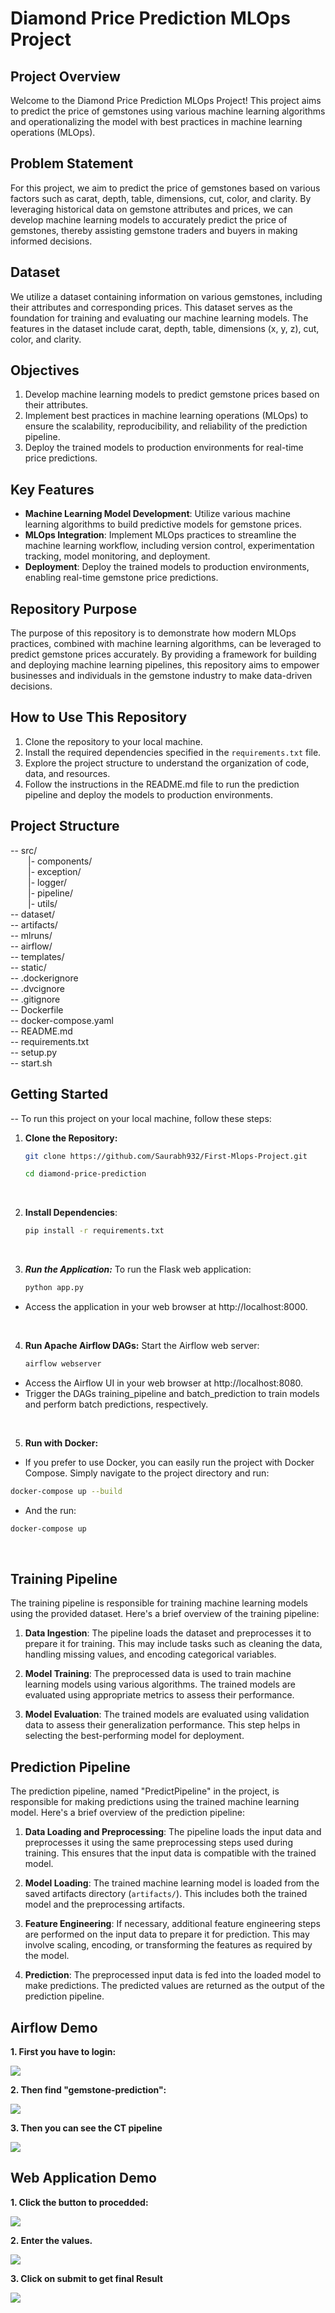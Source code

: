 # Diamond Price Prediction MLOps Project

## Project Overview

Welcome to the Diamond Price Prediction MLOps Project! This project aims to predict the price of gemstones using various machine learning algorithms and operationalizing the model with best practices in machine learning operations (MLOps).


## Problem Statement

For this project, we aim to predict the price of gemstones based on various factors such as carat, depth, table, dimensions, cut, color, and clarity. By leveraging historical data on gemstone attributes and prices, we can develop machine learning models to accurately predict the price of gemstones, thereby assisting gemstone traders and buyers in making informed decisions.

## Dataset

We utilize a dataset containing information on various gemstones, including their attributes and corresponding prices. This dataset serves as the foundation for training and evaluating our machine learning models. The features in the dataset include carat, depth, table, dimensions (x, y, z), cut, color, and clarity.

## Objectives

1. Develop machine learning models to predict gemstone prices based on their attributes.
2. Implement best practices in machine learning operations (MLOps) to ensure the scalability, reproducibility, and reliability of the prediction pipeline.
3. Deploy the trained models to production environments for real-time price predictions.

## Key Features

- **Machine Learning Model Development**: Utilize various machine learning algorithms to build predictive models for gemstone prices.
- **MLOps Integration**: Implement MLOps practices to streamline the machine learning workflow, including version control, experimentation tracking, model monitoring, and deployment.
- **Deployment**: Deploy the trained models to production environments, enabling real-time gemstone price predictions.

## Repository Purpose

The purpose of this repository is to demonstrate how modern MLOps practices, combined with machine learning algorithms, can be leveraged to predict gemstone prices accurately. By providing a framework for building and deploying machine learning pipelines, this repository aims to empower businesses and individuals in the gemstone industry to make data-driven decisions.

## How to Use This Repository

1. Clone the repository to your local machine.
2. Install the required dependencies specified in the `requirements.txt` file.
3. Explore the project structure to understand the organization of code, data, and resources.
4. Follow the instructions in the README.md file to run the prediction pipeline and deploy the models to production environments.

## Project Structure

-- src/  
  &emsp;&emsp;|- components/    
  &emsp;&emsp;|- exception/     
  &emsp;&emsp;|- logger/    
  &emsp;&emsp;|- pipeline/  
  &emsp;&emsp;|- utils/   
-- dataset/   
-- artifacts/  
-- mlruns/   
-- airflow/   
-- templates/  
-- static/   
-- .dockerignore  
-- .dvcignore  
-- .gitignore  
-- Dockerfile  
-- docker-compose.yaml  
-- README.md  
-- requirements.txt  
-- setup.py  
-- start.sh

      
## Getting Started

-- To run this project on your local machine, follow these steps:

1. **Clone the Repository:**
   ```bash
   git clone https://github.com/Saurabh932/First-Mlops-Project.git
    ```
    ```bash
   cd diamond-price-prediction
   ```
    <br>

2. **Install Dependencies**:
    ```bash
    pip install -r requirements.txt
    ```
    
    <br>
3. ***Run the Application:***
    To run the Flask web application:
    ```bash
    python app.py
    ```
* Access the application in your web browser at http://localhost:8000.

<br>

4. **Run Apache Airflow DAGs:**
    Start the Airflow web server:
    ```bash
    airflow webserver
    ```
* Access the Airflow UI in your web browser at http://localhost:8080.
* Trigger the DAGs training_pipeline and batch_prediction to train models and perform batch predictions, respectively.

<br>

5. **Run with Docker:**
* If you prefer to use Docker, you can easily run the project with Docker Compose. Simply navigate to the project directory and run:
```bash
docker-compose up --build
```
* And the run:
```bash
docker-compose up
```
<br>

## Training Pipeline


The training pipeline is responsible for training machine learning models using the provided dataset. Here's a brief overview of the training pipeline:

1. **Data Ingestion**: The pipeline loads the dataset and preprocesses it to prepare it for training. This may include tasks such as cleaning the data, handling missing values, and encoding categorical variables.

2. **Model Training**: The preprocessed data is used to train machine learning models using various algorithms. The trained models are evaluated using appropriate metrics to assess their performance.

3. **Model Evaluation**: The trained models are evaluated using validation data to assess their generalization performance. This step helps in selecting the best-performing model for deployment.

## Prediction Pipeline

The prediction pipeline, named "PredictPipeline" in the project, is responsible for making predictions using the trained machine learning model. Here's a brief overview of the prediction pipeline:

1. **Data Loading and Preprocessing**: The pipeline loads the input data and preprocesses it using the same preprocessing steps used during training. This ensures that the input data is compatible with the trained model.

2. **Model Loading**: The trained machine learning model is loaded from the saved artifacts directory (`artifacts/`). This includes both the trained model and the preprocessing artifacts.

3. **Feature Engineering**: If necessary, additional feature engineering steps are performed on the input data to prepare it for prediction. This may involve scaling, encoding, or transforming the features as required by the model.

4. **Prediction**: The preprocessed input data is fed into the loaded model to make predictions. The predicted values are returned as the output of the prediction pipeline.


## Airflow Demo

**1. First you have to login:**

![](./images\air-1.jpg)


**2. Then find "gemstone-prediction":**

![](images\air-2.jpg)


**3. Then you can see the CT pipeline**

![](images\air-3.jpg)
       

## Web Application Demo

**1. Click the button to procedded:**

![](images\1-predict.jpg)


**2. Enter the values.**

![](images\2-predict.jpg)


**3. Click on submit to get final Result**

![](images\3-predict.jpg)
